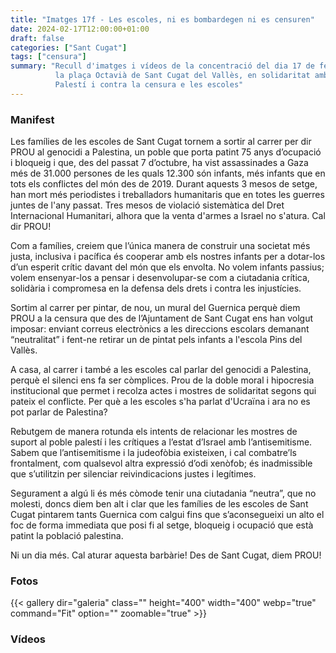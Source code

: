 ```yaml
---
title: "Imatges 17f - Les escoles, ni es bombardegen ni es censuren"
date: 2024-02-17T12:00:00+01:00
draft: false
categories: ["Sant Cugat"]
tags: ["censura"]
summary: "Recull d'imatges i vídeos de la concentració del dia 17 de febrer a
          la plaça Octavià de Sant Cugat del Vallès, en solidaritat amb el Poble
          Palestí i contra la censura e les escoles"
---
```


### Manifest

Les famílies de les escoles de Sant Cugat tornem a sortir al carrer per dir PROU al genocidi a Palestina, un poble que porta patint 75 anys d’ocupació i bloqueig i que, des del passat 7 d’octubre, ha vist assassinades a Gaza més de 31.000 persones de les quals 12.300 són infants, més infants que en tots els conflictes del món des de 2019. Durant aquests 3 mesos de setge, han mort més periodistes i treballadors humanitaris que en totes les guerres juntes de l'any passat. Tres mesos de violació sistemàtica del Dret Internacional Humanitari, alhora que la venta d'armes a Israel no s'atura. Cal dir PROU!

Com a famílies, creiem que l’única manera de construir una societat més justa, inclusiva i pacífica és cooperar amb els nostres infants per a dotar-los d’un esperit crític davant del món que els envolta. No volem infants passius; volem ensenyar-los a pensar i desenvolupar-se com a ciutadania crítica, solidària i compromesa en la defensa dels drets i contra les injustícies.

Sortim al carrer per pintar, de nou, un mural del Guernica perquè diem PROU a la censura que des de l’Ajuntament de Sant Cugat ens han volgut imposar: enviant correus electrònics a les direccions escolars demanant “neutralitat” i fent-ne retirar un de pintat pels infants a l'escola Pins del Vallès.

A casa, al carrer i també a les escoles cal parlar del genocidi a Palestina, perquè el silenci ens fa ser còmplices. Prou de la doble moral i hipocresia institucional que permet i recolza actes i mostres de solidaritat segons qui pateix el conflicte. Per què a les escoles s'ha parlat d'Ucraïna i ara no es pot parlar de Palestina? 

Rebutgem de manera rotunda els intents de relacionar les mostres de suport al poble palestí i les crítiques a l’estat d’Israel amb l’antisemitisme. Sabem que l’antisemitisme i la judeofòbia existeixen, i cal combatre’ls frontalment, com qualsevol altra expressió d’odi xenòfob; és inadmissible que s’utilitzin per silenciar reivindicacions justes i legítimes.

Segurament a algú li és més còmode tenir una ciutadania “neutra”, que no molesti, doncs diem ben alt i clar que les famílies de les escoles de Sant Cugat pintarem tants Guernica com calgui fins que s’aconsegueixi un alto el foc de forma immediata que posi fi al setge, bloqueig i ocupació que està patint la població palestina.

Ni un dia més. Cal aturar aquesta barbàrie! Des de Sant Cugat, diem PROU!

### Fotos

{{< gallery dir="galeria" class="" height="400" width="400" webp="true" command="Fit" option="" zoomable="true" >}}

### Vídeos
